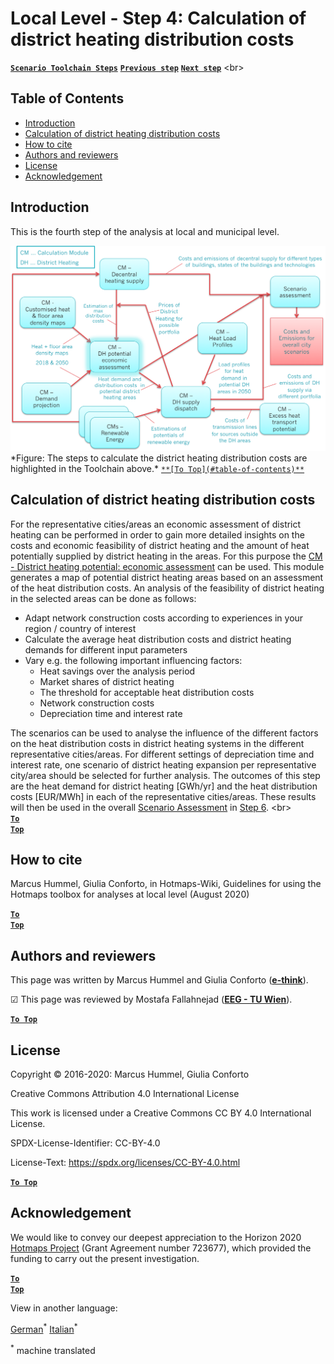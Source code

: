 <h1>Local Level - Step 4: Calculation of district heating distribution costs</h1>

[**`Scenario Toolchain Steps`**](guide-local-and-municipal-levels#the-hotmaps-scenario-toolchain-different-steps)
[**`Previous step`**](step-3-calculation-of-costs-of-decentral-heat-supply)
[**`Next step`**](step-5-calculation-of-costs-of-heat-supply-to-district-heating)
<br\>  

## Table of Contents
* [Introduction](#introduction)
* [Calculation of district heating distribution costs](#calculation-of-district-heating-distribution-costs)
* [How to cite](#how-to-cite)
* [Authors and reviewers](#authors-and-reviewers)
* [License](#license)
* [Acknowledgement](#acknowledgement)

## Introduction
This is the fourth step of the analysis at local and municipal level.

<img src="/en/Step-4-Calculation-of-district-heating-distribution-costs/Hotmaps_Local_Toolchain_Step_4final.png"/>
*Figure: The steps to calculate the district heating distribution costs are highlighted in the Toolchain above.*
<br\>  
<code><ins>**[To Top](#table-of-contents)**</ins></code>
  
## Calculation of district heating distribution costs
For the representative cities/areas an economic assessment of district heating can be performed in order to gain more detailed insights on the costs and economic feasibility of district heating and the amount of heat potentially supplied by district heating in the areas. For this purpose the [CM - District heating potential: economic assessment](https://wiki.hotmaps.eu/en/CM-District-heating-potential-economic-assessment) can be used. This module generates a map of potential district heating areas based on an assessment of the heat distribution costs. An analysis of the feasibility of district heating in the selected areas can be done as follows:

* Adapt network construction costs according to experiences in your region / country of interest
* Calculate the average heat distribution costs and district heating demands for different input parameters
* Vary e.g. the following important influencing factors:
  * Heat savings over the analysis period
  * Market shares of district heating
  * The threshold for acceptable heat distribution costs
  * Network construction costs
  * Depreciation time and interest rate

The scenarios can be used to analyse the influence of the different factors on the heat distribution costs in district heating systems in the different representative cities/areas. For different settings of depreciation time and interest rate, one scenario of district heating expansion per representative city/area should be selected for further analysis. The outcomes of this step are the heat demand for district heating [GWh/yr] and the heat distribution costs [EUR/MWh] in each of the representative cities/areas. These results will then be used in the overall [Scenario Assessment](https://wiki.hotmaps.eu/en/CM-Scenario-assessment) in [Step 6](https://wiki.hotmaps.eu/en/Step-6-Assessment-of-scenarios-for-entire-heat-demand-and-supply-for-the-selected-area).
<br\>  
<code><ins>**[To Top](#table-of-contents)**</ins></code>

## How to cite
Marcus Hummel, Giulia Conforto, in Hotmaps-Wiki, Guidelines for using the Hotmaps toolbox for analyses at local level (August 2020)

<code><ins>**[To Top](#table-of-contents)**</ins></code>


## Authors and reviewers

This page was written by Marcus Hummel and Giulia Conforto (**[e-think](https://e-think.ac.at)**).

&#9745; This page was reviewed by Mostafa Fallahnejad (**[EEG - TU Wien](https://eeg.tuwien.ac.at/)**).


[**`To Top`**](#table-of-contents)

## License

Copyright © 2016-2020: Marcus Hummel, Giulia Conforto

Creative Commons Attribution 4.0 International License

This work is licensed under a Creative Commons CC BY 4.0 International License.

SPDX-License-Identifier: CC-BY-4.0

License-Text: https://spdx.org/licenses/CC-BY-4.0.html


[**`To Top`**](#table-of-contents)

## Acknowledgement
We would like to convey our deepest appreciation to the Horizon 2020 [Hotmaps Project](https://www.hotmaps-project.eu) (Grant Agreement number 723677), which provided the funding to carry out the present investigation.

<code><ins>**[To Top](#table-of-contents)**</ins></code>








<!--- THIS IS A SUPER UNIQUE IDENTIFIER -->

View in another language:

 [German](../de/Step-4-Calculation-of-district-heating-distribution-costs)<sup>\*</sup> [Italian](../it/Step-4-Calculation-of-district-heating-distribution-costs)<sup>\*</sup> 

<sup>\*</sup> machine translated
